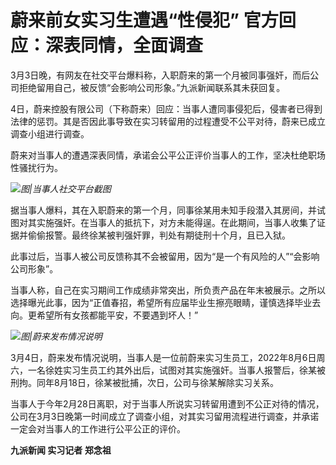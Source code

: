 # 蔚来前女实习生遭遇“性侵犯” 官方回应：深表同情，全面调查

3月3日晚，有网友在社交平台爆料称，入职蔚来的第一个月被同事强奸，而后公司拒绝留用自己，被反馈“会影响公司形象。”九派新闻联系其未获回复。

4日，蔚来控股有限公司（下称蔚来）回应：当事人遭同事侵犯后，侵害者已得到法律的惩罚。其是否因此事导致在实习转留用的过程遭受不公平对待，蔚来已成立调查小组进行调查。

蔚来对当事人的遭遇深表同情，承诺会公平公正评价当事人的工作，坚决杜绝职场性骚扰行为。

![](https://inews.gtimg.com/om_bt/Oaz2aYAeYbnoBmFyNcvGvdzLN7U1BU0C7PU9GpOIsSBVEAA/1000)_图|当事人社交平台截图_

据当事人爆料，其在入职蔚来的第一个月，同事徐某用未知手段潜入其房间，并试图对其实施强奸。在当事人的抵抗下，对方未能得逞。在此期间，当事人收集了证据并偷偷报警。最终徐某被判强奸罪，判处有期徒刑十个月，且已入狱。

此事过后，当事人被公司反馈称其不会被留用，因为“是一个有风险的人”“会影响公司形象”。

当事人称，自己在实习期间工作成绩非常突出，所负责产品在年末被展示。之所以选择曝光此事，因为“正值春招，希望所有应届毕业生擦亮眼睛，谨慎选择毕业去向。更希望所有女孩都能平安，不要遇到坏人！”

![](https://inews.gtimg.com/om_bt/OFwKLkeOnvt8eDBpKCDxYmSXGh3bu3xiPpcdQaVIuRtucAA/1000)_图|蔚来发布情况说明_

3月4日，蔚来发布情况说明，当事人是一位前蔚来实习生员工，2022年8月6日周六，一名徐姓实习生员工约其外出后，试图对其实施强奸。当事人报警后，徐某被刑拘。同年8月18日，徐某被批捕，次日，公司与徐某解除实习关系。

当事人于今年2月28日离职，对于当事人所说实习转留用遭到不公正对待的情况，公司在3月3日晚第一时间成立了调查小组，对其实习留用流程进行调查，并承诺一定会对当事人的工作进行公平公正的评价。

**九派新闻 实习记者 郑念祖**

